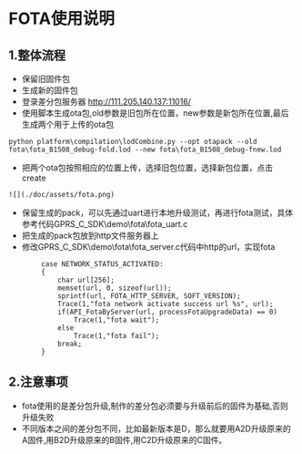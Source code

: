 # FOTA使用说明
## 1.整体流程
* 保留旧固件包
* 生成新的固件包
* 登录差分包服务器 http://111.205.140.137:11016/
* 使用脚本生成ota包,old参数是旧包所在位置，new参数是新包所在位置,最后生成两个用于上传的ota包
```
python platform\compilation\lodCombine.py --opt otapack --old fota\fota_B1508_debug-fold.lod --new fota\fota_B1508_debug-fnew.lod
```
* 把两个ota包按照相应的位置上传，选择旧包位置，选择新包位置，点击create
```
![](./doc/assets/fota.png)
```
* 保留生成的pack，可以先通过uart进行本地升级测试，再进行fota测试，具体参考代码GPRS_C_SDK\demo\fota\fota_uart.c
* 把生成的pack包放到http文件服务器上
* 修改GPRS_C_SDK\demo\fota\fota_server.c代码中http的url，实现fota
```
        case NETWORK_STATUS_ACTIVATED:
        {
            char url[256];
            memset(url, 0, sizeof(url));
            sprintf(url, FOTA_HTTP_SERVER, SOFT_VERSION);
            Trace(1,"fota network activate success url %s", url);
            if(API_FotaByServer(url, processFotaUpgradeData) == 0)
                Trace(1,"fota wait");
            else
                Trace(1,"fota fail");
            break;
        }
```
## 2.注意事项
* fota使用的是差分包升级,制作的差分包必须要与升级前后的固件为基础,否则升级失败
* 不同版本之间的差分包不同，比如最新版本是D，那么就要用A2D升级原来的A固件,用B2D升级原来的B固件,用C2D升级原来的C固件。